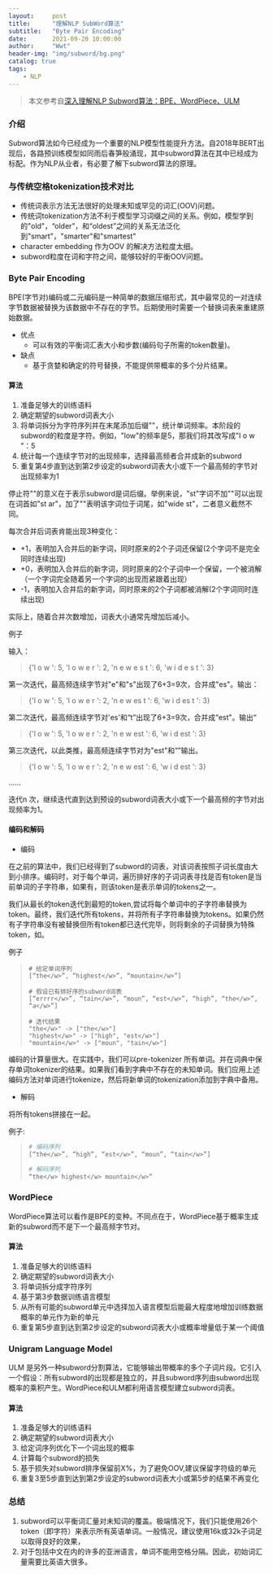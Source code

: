 ```yaml
---
layout:     post
title:      "理解NLP SubWord算法"
subtitle:   "Byte Pair Encoding"
date:       2021-09-20 10:00:00
author:     "Wwt"
header-img: "img/subword/bg.png"
catalog: true
tags:   
    - NLP
---
```

>本文参考自[深入理解NLP Subword算法：BPE、WordPiece、ULM](https://zhuanlan.zhihu.com/p/86965595)

### 介绍

Subword算法如今已经成为一个重要的NLP模型性能提升方法。自2018年BERT出现后，各路预训练模型如同雨后春笋般涌现，其中subword算法在其中已经成为标配。作为NLP从业者，有必要了解下subword算法的原理。

### 与传统空格tokenization技术对比

- 传统词表示方法无法很好的处理未知或罕见的词汇(OOV)问题。
- 传统词tokenization方法不利于模型学习词缀之间的关系。例如，模型学到的"old"，“older”，和“oldest”之间的关系无法泛化到"smart"，"smarter"和"smartest"
- character embedding 作为OOV 的解决方法粒度太细。
- subword粒度在词和字符之间，能够较好的平衡OOV问题。

### Byte Pair Encoding

BPE(字节对)编码或二元编码是一种简单的数据压缩形式，其中最常见的一对连续字节数据被替换为该数据中不存在的字节。后期使用时需要一个替换词表来重建原始数据。

- 优点
  - 可以有效的平衡词汇表大小和步数(编码句子所需的token数量)。
- 缺点
  - 基于贪婪和确定的符号替换，不能提供带概率的多个分片结果。

#### 算法

1. 准备足够大的训练语料
2. 确定期望的subword词表大小
3. 将单词拆分为字符序列并在末尾添加后缀"</w>"，统计单词频率。本阶段的subword的粒度是字符。例如，"low"的频率是5，那我们将其改写成"l o w </w>"：5
4. 统计每一个连续字节对的出现频率，选择最高频者合并成新的subword
5. 重复第4步直到达到第2步设定的subword词表大小或下一个最高频的字节对出现频率为1

停止符"</w>"的意义在于表示subword是词后缀。举例来说，"st"字词不加"</w>"可以出现在词首如"st ar"，加了"</w>"表明该字词位于词尾，如"wide st</w>"，二者意义截然不同。

每次合并后词表肯能出现3种变化：

- +1，表明加入合并后的新字词，同时原来的2个子词还保留(2个字词不是完全同时连续出现)
- +0，表明加入合并后的新字词，同时原来的2个子词中一个保留，一个被消解（一个字词完全随着另一个字词的出现而紧跟着出现）
- -1，表明加入合并后的新字词，同时原来的2个子词都被消解(2个字词同时连续出现)

实际上，随着合并次数增加，词表大小通常先增加后减小。

例子

输入：

>{'l o w </w>': 5, 'l o w e r </w>': 2, 'n e w e s t </w>': 6, 'w i d e s t </w>': 3}

第一次迭代，最高频连续字节对"e"和"s"出现了6+3=9次，合并成"es"。输出：

>{'l o w </w>': 5, 'l o w e r </w>': 2, 'n e w es t </w>': 6, 'w i d es t </w>': 3}

第二次迭代，最高频连续字节对'es'和“t”出现了6+3=9次，合并成“est"。输出“

>{'l o w </w>': 5, 'l o w e r </w>': 2, 'n e w est </w>': 6, 'w i d est </w>': 3}

第三次迭代，以此类推，最高频连续字节对为"est"和“</w>”输出。

>{'l o w </w>': 5, 'l o w e r </w>': 2, 'n e w est </w>': 6, 'w i d est </w>': 3}

......

迭代n 次，继续迭代直到达到预设的subword词表大小或下一个最高频的字节对出现频率为1。

#### 编码和解码

- 编码

在之前的算法中，我们已经得到了subword的词表，对该词表按照子词长度由大到小排序。编码时，对于每个单词，遍历排好序的子词词表寻找是否有token是当前单词的子字符串，如果有，则该token是表示单词的tokens之一。

我们从最长的token迭代到最短的token,尝试将每个单词中的子字符串替换为token。最终，我们迭代所有tokens，并将所有子字符串替换为tokens。如果仍然有子字符串没有被替换但所有token都已迭代完毕，则将剩余的子词替换为特殊token，如<unk>。

例子

>```text
># 给定单词序列
>[“the</w>”, “highest</w>”, “mountain</w>”]
>
># 假设已有排好序的subword词表
>[“errrr</w>”, “tain</w>”, “moun”, “est</w>”, “high”, “the</w>”, “a</w>”]
>
># 迭代结果
>"the</w>" -> ["the</w>"]
>"highest</w>" -> ["high", "est</w>"]
>"mountain</w>" -> ["moun", "tain</w>"]
>```

编码的计算量很大。在实践中，我们可以pre-tokenizer 所有单词。并在词典中保存单词tokenizer的结果。如果我们看到字典中不存在的未知单词。我们应用上述编码方法对单词进行tokenize，然后将新单词的tokenization添加到字典中备用。

- 解码

将所有tokens拼接在一起。

例子:

>```python
># 编码序列
>[“the</w>”, “high”, “est</w>”, “moun”, “tain</w>”]
>
># 解码序列
>“the</w> highest</w> mountain</w>”
>```

### WordPiece

WordPiece算法可以看作是BPE的变种。不同点在于，WordPiece基于概率生成新的subword而不是下一个最高频字节对。

#### 算法

1. 准备足够大的训练语料
2. 确定期望的subword词表大小
3. 将单词拆分成字符序列
4. 基于第3步数据训练语言模型
5. 从所有可能的subword单元中选择加入语言模型后能最大程度地增加训练数据概率的单元作为新的单元
6. 重复第5步直到达到第2步设定的subword词表大小或概率增量低于某一个阈值

### Unigram Language Model

ULM 是另外一种subword分割算法，它能够输出带概率的多个子词片段。它引入一个假设：所有subword的出现都是独立的，并且subword序列由subword出现概率的乘积产生。WordPiece和ULM都利用语言模型建立subword词表。

#### 算法

1. 准备足够大的训练语料
2. 确定期望的subword词表大小
3. 给定词序列优化下一个词出现的概率
4. 计算每个subword的损失
5. 基于损失对subword排序保留前X%，为了避免OOV,建议保留字符级的单元
6. 重复3至5步直到达到第2步设定的subword词表大小或第5步的结果不再变化

### 总结

1. subword可以平衡词汇量对未知词的覆盖。极端情况下，我们只能使用26个token（即字符）来表示所有英语单词。一般情况，建议使用16k或32k子词足以取得良好的效果，
2. 对于包括中文在内的许多的亚洲语言，单词不能用空格分隔。因此，初始词汇量需要比英语大很多。